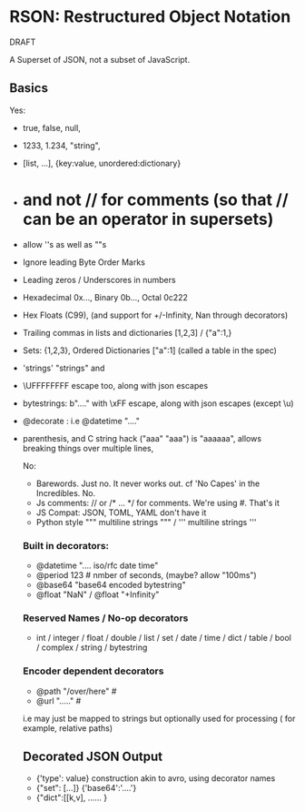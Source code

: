 # RSON: Restructured Object Notation

DRAFT

A Superset of JSON, not a subset of JavaScript.

## Basics

Yes:

- true, false, null, 
- 1233, 1.234, "string",
- [list, ...], {key:value, unordered:dictionary}

- # and not // for comments (so that // can be an operator in supersets)

- allow ''s as well as ""s
- Ignore leading Byte Order Marks
- Leading zeros / Underscores in numbers
- Hexadecimal 0x..., Binary 0b..., Octal 0c222
- Hex Floats (C99), (and support for +/-Infinity, Nan through decorators)

- Trailing commas in lists and dictionaries [1,2,3] / {"a":1,}
- Sets: {1,2,3}, Ordered Dictionaries ["a":1] (called a table in the spec)

- 'strings' "strings" and 
- \UFFFFFFFF escape too, along with json escapes

- bytestrings: b"...." with \xFF escape, along with json escapes (except \u)
- @decorate <object>:  i.e @datetime "...."
- parenthesis, and C string hack ("aaa" "aaa") is "aaaaaa", allows
  breaking things over multiple lines, 

No:

- Barewords. Just no. It never works out. cf 'No Capes' in the Incredibles. No.
- Js comments: // or /* ... */ for comments. We're using #. That's it
- JS Compat: JSON, TOML, YAML don't have it 
- Python style """ multiline strings """ / ''' multiline strings '''

### Built in decorators:

- @datetime ".... iso/rfc date time"
- @period 123 # nmber of seconds, (maybe? allow "100ms")
- @base64 "base64 encoded bytestring"
- @float "NaN" / @float "+Infinity"

### Reserved Names / No-op decorators

- int / integer / float / double / list / set / date / time / dict / table /
  bool / complex / string / bytestring

### Encoder dependent decorators

- @path "/over/here" # 
- @url "....." # 

i.e may just be mapped to strings but optionally used for processing (
    for example, relative paths)

## Decorated JSON Output

- {'type': value} construction akin to avro, using decorator names
- {"set": [...]} {'base64':'....'}
- {"dict":[[k,v], ...... }



